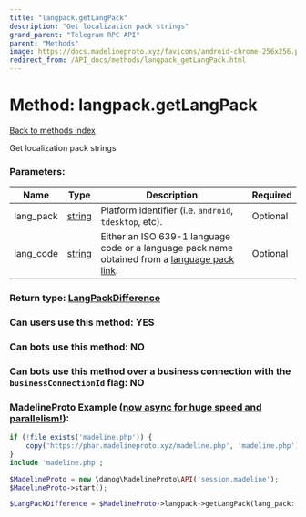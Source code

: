 ```yaml
---
title: "langpack.getLangPack"
description: "Get localization pack strings"
grand_parent: "Telegram RPC API"
parent: "Methods"
image: https://docs.madelineproto.xyz/favicons/android-chrome-256x256.png
redirect_from: /API_docs/methods/langpack_getLangPack.html
---
```

# Method: langpack.getLangPack
[Back to methods index](index.html)



Get localization pack strings

### Parameters:

| Name     |    Type       | Description | Required |
|----------|---------------|-------------|----------|
|lang\_pack|[string](/API_docs/types/string.html) | Platform identifier (i.e. `android`, `tdesktop`, etc). | Optional|
|lang\_code|[string](/API_docs/types/string.html) | Either an ISO 639-1 language code or a language pack name obtained from a [language pack link](https://core.telegram.org/api/links#language-pack-links). | Optional|


### Return type: [LangPackDifference](/API_docs/types/LangPackDifference.html)

### Can users use this method: **YES**


### Can bots use this method: **NO**


### Can bots use this method over a business connection with the `businessConnectionId` flag: **NO**


### MadelineProto Example ([now async for huge speed and parallelism!](https://docs.madelineproto.xyz/docs/ASYNC.html)):


```php
if (!file_exists('madeline.php')) {
    copy('https://phar.madelineproto.xyz/madeline.php', 'madeline.php');
}
include 'madeline.php';

$MadelineProto = new \danog\MadelineProto\API('session.madeline');
$MadelineProto->start();

$LangPackDifference = $MadelineProto->langpack->getLangPack(lang_pack: 'string', lang_code: 'string', );
```


